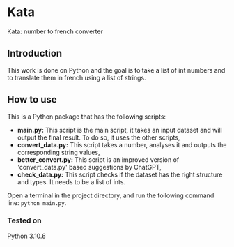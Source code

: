 # Kata
Kata: number to french converter

## Introduction

This work is done on Python and the goal is to take a list of int numbers and to translate them in french using a list of strings.

## How to use
This is a Python package that has the following scripts:
- **main.py:** This script is the main script, it takes an input dataset and will output the final result. To do so, it uses the other scripts,
- **convert_data.py:** This script takes a number, analyses it and outputs the corresponding string values,
- **better_convert.py:** This script is an improved version of 'convert_data.py' based suggestions by ChatGPT,
- **check_data.py:** This script checks if the dataset has the right structure and types. It needs to be a list of ints.

Open a terminal in the project directory, and run the following command line: `python main.py`.

### Tested on
Python 3.10.6
